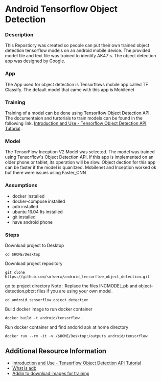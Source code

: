 # Android Tensorflow Object Detection 

### Description

This Repostiory was created so people can put their own trained object detection tensorflow models on an android mobile device. The provided model file and text file was trained to identify AK47's. The object detection app was designed by Google.

### App
The App used for object detection is Tensorflows mobile app called TF Classify. The default model that came with this app is Mobilenet 

### Training
Training of a model can be done using Tensorlfow Object Detection API. The documentaion and turtorials to train models can be found in the following link. [Introduction and Use - Tensorflow Object Detection API Tutorial](https://pythonprogramming.net/introduction-use-tensorflow-object-detection-api-tutorial/) .


### Model
The TensorFlow Inception V2 Model was selected. The model was trained using Tensorflow's Object Detection API. If this app is implemented on an older phone or tablet, its operation will be slow. Object dection for this app can be faster if the model is quanitzed. Mobilenet and Inception worked ok but there were issues using Faster_CNN
 



### Assumptions
* docker installed
* docker-compose installed
* adb installed
* ubuntu 16.04 lts installed
* git installed
* have android phone

### Steps


Download project to Desktop

```
cd $HOME/Desktop
```

Download project repository

```
git clone https://github.com/sofwerx/android_tensorflow_object_detection.git

```

go to project directory
Note : Replace the files INCMODEL.pb and object-detection.pbtxt files if you are using your own model.

```
cd android_tensorflow_object_detection
```

Build docker image to run docker container

```
docker build -t android/tensorflow .
```

Run docker container and find andorid apk at home directory

```
docker run --rm -it -v /$HOME/Desktop:/outputs android/tensorflow
```




## Additional Resource Information

* [Introduction and Use - Tensorflow Object Detection API Tutorial](https://pythonprogramming.net/introduction-use-tensorflow-object-detection-api-tutorial/)
* [What is adb](https://developer.android.com/studio/command-line/adb.html#move)
* [Addin to download images for training](https://www.pcsteps.com/5170-mass-download-images-chrome/)

